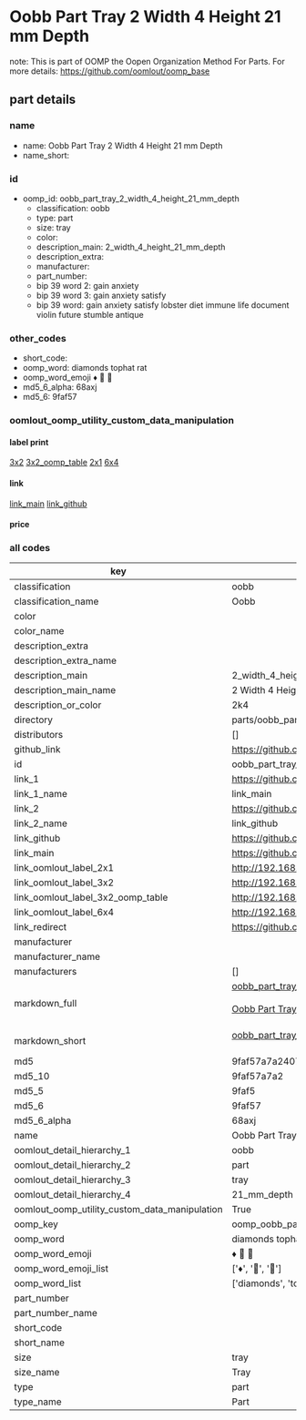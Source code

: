 # Oobb Part Tray 2 Width 4 Height 21 mm Depth  

note: This is part of OOMP the Oopen Organization Method For Parts. For more details: https://github.com/oomlout/oomp_base

##  part details
  







### name
* name: Oobb Part Tray 2 Width 4 Height 21 mm Depth
* name_short: 
### id
* oomp_id: oobb_part_tray_2_width_4_height_21_mm_depth
  * classification: oobb
  * type: part
  * size: tray
  * color: 
  * description_main: 2_width_4_height_21_mm_depth
  * description_extra: 
  * manufacturer: 
  * part_number: 
  * bip 39 word 2: gain anxiety
  * bip 39 word 3: gain anxiety satisfy
  * bip 39 word: gain anxiety satisfy lobster diet immune life document violin future stumble antique

### other_codes
* short_code: 
* oomp_word: diamonds tophat rat
* oomp_word_emoji :diamonds: :tophat: :rat:
* md5_6_alpha: 68axj
* md5_6: 9faf57






### oomlout_oomp_utility_custom_data_manipulation
#### label print
[3x2](http://192.168.1.245:1112/?label=oomp%2068axj)
[3x2_oomp_table](http://192.168.1.108:1112/?label=oomp%2068axj)
[2x1](http://192.168.1.242:1112/?label=oomp%2068axj)
[6x4](http://192.168.1.55:1112/?label=oomp%2068axj)    

#### link

[link_main](https://github.com/oomlout/oomlout_oomp_version_1_messy/tree/main/parts/oobb_part_tray_2_width_4_height_21_mm_depth) [link_github](https://github.com/oomlout/oomlout_oomp_version_1_messy/tree/main/parts/oobb_part_tray_2_width_4_height_21_mm_depth)                             

#### price







### all codes 
| key | value |  
| --- | --- |  
| classification | oobb |  
| classification_name | Oobb |  
| color |  |  
| color_name |  |  
| description_extra |  |  
| description_extra_name |  |  
| description_main | 2_width_4_height_21_mm_depth |  
| description_main_name | 2 Width 4 Height 21 mm Depth |  
| description_or_color | 2k4 |  
| directory | parts/oobb_part_tray_2_width_4_height_21_mm_depth |  
| distributors | [] |  
| github_link | https://github.com/oomlout/oomlout_oomp_part_src/tree/main/parts/oobb_part_tray_2_width_4_height_21_mm_depth |  
| id | oobb_part_tray_2_width_4_height_21_mm_depth |  
| link_1 | https://github.com/oomlout/oomlout_oomp_version_1_messy/tree/main/parts/oobb_part_tray_2_width_4_height_21_mm_depth |  
| link_1_name | link_main |  
| link_2 | https://github.com/oomlout/oomlout_oomp_version_1_messy/tree/main/parts/oobb_part_tray_2_width_4_height_21_mm_depth |  
| link_2_name | link_github |  
| link_github | https://github.com/oomlout/oomlout_oomp_version_1_messy/tree/main/parts/oobb_part_tray_2_width_4_height_21_mm_depth |  
| link_main | https://github.com/oomlout/oomlout_oomp_version_1_messy/tree/main/parts/oobb_part_tray_2_width_4_height_21_mm_depth |  
| link_oomlout_label_2x1 | http://192.168.1.242:1112/?label=oomp%2068axj |  
| link_oomlout_label_3x2 | http://192.168.1.245:1112/?label=oomp%2068axj |  
| link_oomlout_label_3x2_oomp_table | http://192.168.1.108:1112/?label=oomp%2068axj |  
| link_oomlout_label_6x4 | http://192.168.1.55:1112/?label=oomp%2068axj |  
| link_redirect | https://github.com/oomlout/oomlout_oomp_version_1_messy/tree/main/parts/oobb_part_tray_2_width_4_height_21_mm_depth |  
| manufacturer |  |  
| manufacturer_name |  |  
| manufacturers | [] |  
| markdown_full | [oobb_part_tray_2_width_4_height_21_mm_depth](none)<br>[](none)<br>[Oobb Part Tray 2 Width 4 Height 21 Mm Depth](none)<br><br> |  
| markdown_short | [oobb_part_tray_2_width_4_height_21_mm_depth](none)<br><br> |  
| md5 | 9faf57a7a2407029c69ed8337e8282f6 |  
| md5_10 | 9faf57a7a2 |  
| md5_5 | 9faf5 |  
| md5_6 | 9faf57 |  
| md5_6_alpha | 68axj |  
| name | Oobb Part Tray 2 Width 4 Height 21 mm Depth |  
| oomlout_detail_hierarchy_1 | oobb |  
| oomlout_detail_hierarchy_2 | part |  
| oomlout_detail_hierarchy_3 | tray |  
| oomlout_detail_hierarchy_4 | 21_mm_depth |  
| oomlout_oomp_utility_custom_data_manipulation | True |  
| oomp_key | oomp_oobb_part_tray_2_width_4_height_21_mm_depth |  
| oomp_word | diamonds tophat rat |  
| oomp_word_emoji | :diamonds: :tophat: :rat: |  
| oomp_word_emoji_list | [':diamonds:', ':tophat:', ':rat:'] |  
| oomp_word_list | ['diamonds', 'tophat', 'rat'] |  
| part_number |  |  
| part_number_name |  |  
| short_code |  |  
| short_name |  |  
| size | tray |  
| size_name | Tray |  
| type | part |  
| type_name | Part |  
